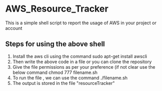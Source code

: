 # AWS_Resource_Tracker
This is a simple shell script to report the usage of AWS in your project or account 
## Steps for using the above shell
1) Install the aws cli using the command
   sudo apt-get install awscli
2) Then write the above code in a file or you can clone the repository
3) Give the file permissions as per your preference (if not clear use the below command
  chmod 777 filename.sh
4) To run the file , we can use the command
  ./filename.sh
5) The output is stored in the file "resourceTracker"



